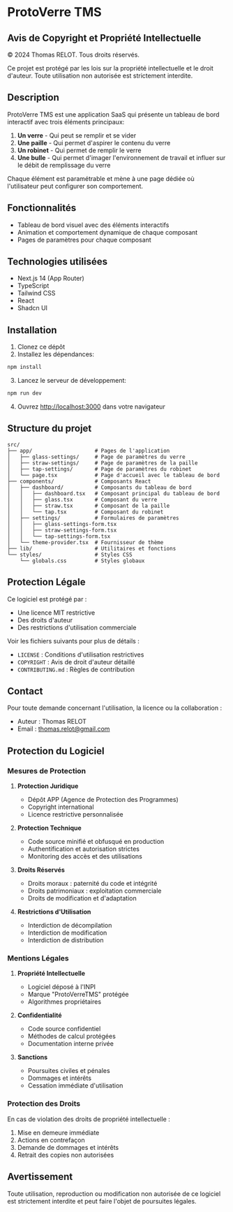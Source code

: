 # ProtoVerre TMS

## Avis de Copyright et Propriété Intellectuelle

© 2024 Thomas RELOT. Tous droits réservés.

Ce projet est protégé par les lois sur la propriété intellectuelle et le droit d'auteur. Toute utilisation non autorisée est strictement interdite.

## Description

ProtoVerre TMS est une application SaaS qui présente un tableau de bord interactif avec trois éléments principaux:

1. **Un verre** - Qui peut se remplir et se vider
2. **Une paille** - Qui permet d'aspirer le contenu du verre
3. **Un robinet** - Qui permet de remplir le verre
4. **Une bulle** - Qui permet d'imager l'environnement de travail et influer sur le débit de remplissage du verre

Chaque élément est paramétrable et mène à une page dédiée où l'utilisateur peut configurer son comportement.

## Fonctionnalités

- Tableau de bord visuel avec des éléments interactifs
- Animation et comportement dynamique de chaque composant
- Pages de paramètres pour chaque composant

## Technologies utilisées

- Next.js 14 (App Router)
- TypeScript
- Tailwind CSS
- React
- Shadcn UI

## Installation

1. Clonez ce dépôt
2. Installez les dépendances:

```bash
npm install
```

3. Lancez le serveur de développement:

```bash
npm run dev
```

4. Ouvrez [http://localhost:3000](http://localhost:3000) dans votre navigateur

## Structure du projet

```
src/
├── app/                    # Pages de l'application
│   ├── glass-settings/     # Page de paramètres du verre
│   ├── straw-settings/     # Page de paramètres de la paille
│   ├── tap-settings/       # Page de paramètres du robinet
│   └── page.tsx            # Page d'accueil avec le tableau de bord
├── components/             # Composants React
│   ├── dashboard/          # Composants du tableau de bord
│   │   ├── dashboard.tsx   # Composant principal du tableau de bord
│   │   ├── glass.tsx       # Composant du verre
│   │   ├── straw.tsx       # Composant de la paille
│   │   └── tap.tsx         # Composant du robinet
│   ├── settings/           # Formulaires de paramètres
│   │   ├── glass-settings-form.tsx
│   │   ├── straw-settings-form.tsx
│   │   └── tap-settings-form.tsx
│   └── theme-provider.tsx  # Fournisseur de thème
├── lib/                    # Utilitaires et fonctions
└── styles/                 # Styles CSS
    └── globals.css         # Styles globaux
```

## Protection Légale

Ce logiciel est protégé par :
- Une licence MIT restrictive
- Des droits d'auteur
- Des restrictions d'utilisation commerciale

Voir les fichiers suivants pour plus de détails :
- `LICENSE` : Conditions d'utilisation restrictives
- `COPYRIGHT` : Avis de droit d'auteur détaillé
- `CONTRIBUTING.md` : Règles de contribution

## Contact

Pour toute demande concernant l'utilisation, la licence ou la collaboration :
- Auteur : Thomas RELOT
- Email : thomas.relot@gmail.com

## Protection du Logiciel

### Mesures de Protection

1. **Protection Juridique**
   - Dépôt APP (Agence de Protection des Programmes)
   - Copyright international
   - Licence restrictive personnalisée

2. **Protection Technique**
   - Code source minifié et obfusqué en production
   - Authentification et autorisation strictes
   - Monitoring des accès et des utilisations

3. **Droits Réservés**
   - Droits moraux : paternité du code et intégrité
   - Droits patrimoniaux : exploitation commerciale
   - Droits de modification et d'adaptation

4. **Restrictions d'Utilisation**
   - Interdiction de décompilation
   - Interdiction de modification
   - Interdiction de distribution

### Mentions Légales

1. **Propriété Intellectuelle**
   - Logiciel déposé à l'INPI
   - Marque "ProtoVerreTMS" protégée
   - Algorithmes propriétaires

2. **Confidentialité**
   - Code source confidentiel
   - Méthodes de calcul protégées
   - Documentation interne privée

3. **Sanctions**
   - Poursuites civiles et pénales
   - Dommages et intérêts
   - Cessation immédiate d'utilisation

### Protection des Droits

En cas de violation des droits de propriété intellectuelle :
1. Mise en demeure immédiate
2. Actions en contrefaçon
3. Demande de dommages et intérêts
4. Retrait des copies non autorisées

## Avertissement

Toute utilisation, reproduction ou modification non autorisée de ce logiciel est strictement interdite et peut faire l'objet de poursuites légales. 
